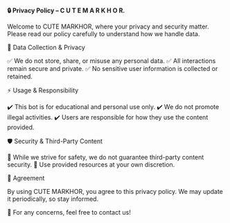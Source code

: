 ****🔒 Privacy Policy – C U T E  M A R K H O R.****

Welcome to CUTE MARKHOR, where your privacy and security matter. Please read our policy carefully to understand how we handle data.

📌 Data Collection & Privacy

✅ We do not store, share, or misuse any personal data.
✅ All interactions remain secure and private.
✅ No sensitive user information is collected or retained.

⚡ Usage & Responsibility

✔️ This bot is for educational and personal use only.
✔️ We do not promote illegal activities.
✔️ Users are responsible for how they use the content provided.

🛡️ Security & Third-Party Content

🔹 While we strive for safety, we do not guarantee third-party content security.
🔹 Use provided resources at your own discretion.

📜 Agreement

By using CUTE MARKHOR, you agree to this privacy policy. We may update it periodically, so stay informed.

📌 For any concerns, feel free to contact us!
